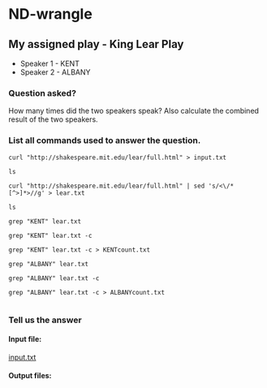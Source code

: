 # ND-wrangle 

##  My assigned play - King Lear Play

- Speaker 1 - KENT
- Speaker 2 - ALBANY

### Question asked?

How many times did the two speakers speak?
Also calculate the combined result of the two speakers.

### List all commands used to answer the question. 

```
curl "http://shakespeare.mit.edu/lear/full.html" > input.txt

ls

curl "http://shakespeare.mit.edu/lear/full.html" | sed 's/<\/*[^>]*>//g' > lear.txt

ls

grep "KENT" lear.txt

grep "KENT" lear.txt -c

grep "KENT" lear.txt -c > KENTcount.txt

grep "ALBANY" lear.txt

grep "ALBANY" lear.txt -c

grep "ALBANY" lear.txt -c > ALBANYcount.txt


```

### Tell us the answer




#### Input file:

[input.txt](https://github.com/navyadevineni/nd-wrangle/blob/main/input.txt)

#### Output files:

[]()

